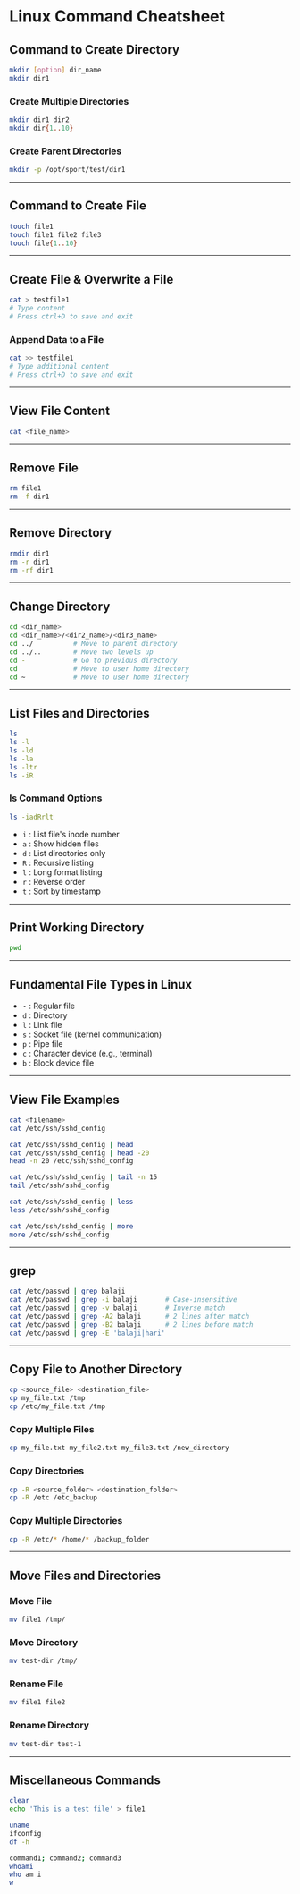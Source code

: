 
# Linux Command Cheatsheet

## Command to Create Directory

```bash
mkdir [option] dir_name
mkdir dir1
```

### Create Multiple Directories

```bash
mkdir dir1 dir2
mkdir dir{1..10}
```

### Create Parent Directories

```bash
mkdir -p /opt/sport/test/dir1
```

---

## Command to Create File

```bash
touch file1
touch file1 file2 file3
touch file{1..10}
```

---

## Create File & Overwrite a File

```bash
cat > testfile1
# Type content
# Press ctrl+D to save and exit
```

### Append Data to a File

```bash
cat >> testfile1
# Type additional content
# Press ctrl+D to save and exit
```

---

## View File Content

```bash
cat <file_name>
```

---

## Remove File

```bash
rm file1
rm -f dir1
```

---

## Remove Directory

```bash
rmdir dir1
rm -r dir1
rm -rf dir1
```

---

## Change Directory

```bash
cd <dir_name>
cd <dir_name>/<dir2_name>/<dir3_name>
cd ../          # Move to parent directory
cd ../..        # Move two levels up
cd -            # Go to previous directory
cd              # Move to user home directory
cd ~            # Move to user home directory
```

---

## List Files and Directories

```bash
ls
ls -l
ls -ld
ls -la
ls -ltr
ls -iR
```

### ls Command Options

```bash
ls -iadRrlt
```

- `i` : List file's inode number  
- `a` : Show hidden files  
- `d` : List directories only  
- `R` : Recursive listing  
- `l` : Long format listing  
- `r` : Reverse order  
- `t` : Sort by timestamp  

---

## Print Working Directory

```bash
pwd
```

---

## Fundamental File Types in Linux

- `-` : Regular file  
- `d` : Directory  
- `l` : Link file  
- `s` : Socket file (kernel communication)  
- `p` : Pipe file  
- `c` : Character device (e.g., terminal)  
- `b` : Block device file  

---

## View File Examples

```bash
cat <filename>
cat /etc/ssh/sshd_config

cat /etc/ssh/sshd_config | head
cat /etc/ssh/sshd_config | head -20
head -n 20 /etc/ssh/sshd_config

cat /etc/ssh/sshd_config | tail -n 15
tail /etc/ssh/sshd_config

cat /etc/ssh/sshd_config | less
less /etc/ssh/sshd_config

cat /etc/ssh/sshd_config | more
more /etc/ssh/sshd_config
```

---

## grep

```bash
cat /etc/passwd | grep balaji
cat /etc/passwd | grep -i balaji       # Case-insensitive
cat /etc/passwd | grep -v balaji       # Inverse match
cat /etc/passwd | grep -A2 balaji      # 2 lines after match
cat /etc/passwd | grep -B2 balaji      # 2 lines before match
cat /etc/passwd | grep -E 'balaji|hari'
```

---

## Copy File to Another Directory

```bash
cp <source_file> <destination_file>
cp my_file.txt /tmp
cp /etc/my_file.txt /tmp
```

### Copy Multiple Files

```bash
cp my_file.txt my_file2.txt my_file3.txt /new_directory
```

### Copy Directories

```bash
cp -R <source_folder> <destination_folder>
cp -R /etc /etc_backup
```

### Copy Multiple Directories

```bash
cp -R /etc/* /home/* /backup_folder
```

---

## Move Files and Directories

### Move File

```bash
mv file1 /tmp/
```

### Move Directory

```bash
mv test-dir /tmp/
```

### Rename File

```bash
mv file1 file2
```

### Rename Directory

```bash
mv test-dir test-1
```

---

## Miscellaneous Commands

```bash
clear
echo 'This is a test file' > file1

uname
ifconfig
df -h

command1; command2; command3
whoami
who am i
w
```